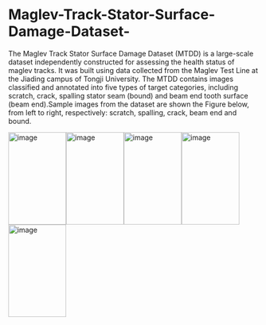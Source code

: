 # Maglev-Track-Stator-Surface-Damage-Dataset-
The Maglev Track Stator Surface Damage Dataset (MTDD) is a large-scale dataset independently constructed for assessing the health status of maglev tracks. It was built using data collected from the Maglev Test Line at the Jiading campus of Tongji University. The MTDD contains images classified and annotated into five types of target categories, including scratch, crack, spalling stator seam (bound) and beam end tooth surface (beam end).Sample images from the dataset are shown the Figure below, from left to right, respectively: scratch, spalling, crack, beam end and bound.

<img width="116" height="186" alt="image" src="https://github.com/user-attachments/assets/6b807ba8-659f-48cc-a19b-81177b266aea" /><img width="116" height="186" alt="image" src="https://github.com/user-attachments/assets/59ee3626-b003-4bf7-ae02-ab9ac291af73" /><img width="116" height="186" alt="image" src="https://github.com/user-attachments/assets/f8d0e351-da3e-443d-b473-8f65ebc1bd4c" /><img width="116" height="186" alt="image" src="https://github.com/user-attachments/assets/293c1b58-461c-477a-8d9c-915559aaa044" /><img width="116" height="186" alt="image" src="https://github.com/user-attachments/assets/53ec04fd-9293-4166-943e-3f6f87e3de12" />







